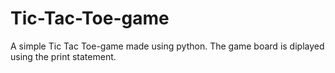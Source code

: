 # Tic-Tac-Toe-game
A simple Tic Tac Toe-game made using python. The game board is diplayed using the print statement.
